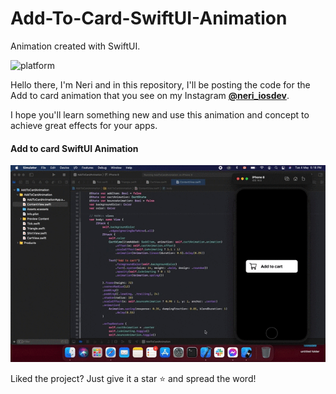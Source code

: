 # Add-To-Card-SwiftUI-Animation
Animation created with SwiftUI.

![platform](https://img.shields.io/badge/platform-iOS-orange)


Hello there, I'm Neri and in this repository, I'll be posting the code for the Add to card animation that you see on my Instagram 
    [**@neri_iosdev**](https://www.instagram.com/neri_iosdev/).
    
I hope you'll learn something new and use this animation and concept to achieve great effects for your apps.

#### Add to card SwiftUI Animation

![Add To Card](https://github.com/nerimenebt/Add-To-Card-SwiftUI-Animation/blob/main/AddToCardAnimation.gif)

Liked the project? Just give it a star ⭐️ and spread the word!
